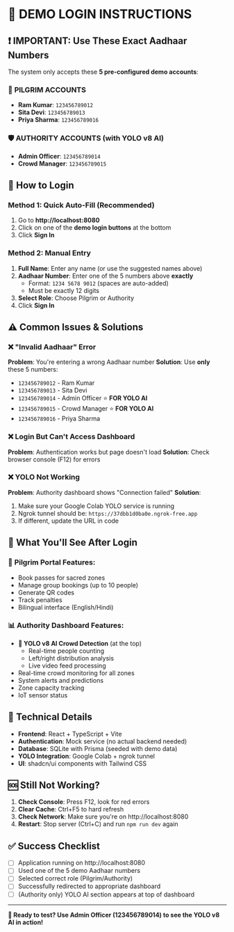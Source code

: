 # 🚀 DEMO LOGIN INSTRUCTIONS

## ❗ IMPORTANT: Use These Exact Aadhaar Numbers

The system only accepts these **5 pre-configured demo accounts**:

### 👥 **PILGRIM ACCOUNTS**
- **Ram Kumar**: `123456789012` 
- **Sita Devi**: `123456789013`
- **Priya Sharma**: `123456789016`

### 🛡️ **AUTHORITY ACCOUNTS** (with YOLO v8 AI)
- **Admin Officer**: `123456789014`
- **Crowd Manager**: `123456789015`

## 📝 **How to Login**

### Method 1: Quick Auto-Fill (Recommended)
1. Go to **http://localhost:8080**
2. Click on one of the **demo login buttons** at the bottom
3. Click **Sign In**

### Method 2: Manual Entry
1. **Full Name**: Enter any name (or use the suggested names above)
2. **Aadhaar Number**: Enter one of the 5 numbers above **exactly**
   - Format: `1234 5678 9012` (spaces are auto-added)
   - Must be exactly 12 digits
3. **Select Role**: Choose Pilgrim or Authority
4. Click **Sign In**

## ⚠️ **Common Issues & Solutions**

### ❌ "Invalid Aadhaar" Error
**Problem**: You're entering a wrong Aadhaar number
**Solution**: Use **only** these 5 numbers:
- `123456789012` - Ram Kumar
- `123456789013` - Sita Devi  
- `123456789014` - Admin Officer ⭐ **FOR YOLO AI**
- `123456789015` - Crowd Manager ⭐ **FOR YOLO AI**
- `123456789016` - Priya Sharma

### ❌ Login But Can't Access Dashboard
**Problem**: Authentication works but page doesn't load
**Solution**: Check browser console (F12) for errors

### ❌ YOLO Not Working
**Problem**: Authority dashboard shows "Connection failed"
**Solution**: 
1. Make sure your Google Colab YOLO service is running
2. Ngrok tunnel should be: `https://37dbb1d0ba0e.ngrok-free.app`
3. If different, update the URL in code

## 🎯 **What You'll See After Login**

### 🙏 **Pilgrim Portal Features**:
- Book passes for sacred zones
- Manage group bookings (up to 10 people)
- Generate QR codes
- Track penalties
- Bilingual interface (English/Hindi)

### 📊 **Authority Dashboard Features**:
- **🤖 YOLO v8 AI Crowd Detection** (at the top)
  - Real-time people counting
  - Left/right distribution analysis
  - Live video feed processing
- Real-time crowd monitoring for all zones
- System alerts and predictions
- Zone capacity tracking
- IoT sensor status

## 🔧 **Technical Details**

- **Frontend**: React + TypeScript + Vite
- **Authentication**: Mock service (no actual backend needed)
- **Database**: SQLite with Prisma (seeded with demo data)
- **YOLO Integration**: Google Colab + ngrok tunnel
- **UI**: shadcn/ui components with Tailwind CSS

## 🆘 **Still Not Working?**

1. **Check Console**: Press F12, look for red errors
2. **Clear Cache**: Ctrl+F5 to hard refresh
3. **Check Network**: Make sure you're on http://localhost:8080
4. **Restart**: Stop server (Ctrl+C) and run `npm run dev` again

## ✅ **Success Checklist**

- [ ] Application running on http://localhost:8080
- [ ] Used one of the 5 demo Aadhaar numbers
- [ ] Selected correct role (Pilgrim/Authority)
- [ ] Successfully redirected to appropriate dashboard
- [ ] (Authority only) YOLO AI section appears at top of dashboard

---

**🎉 Ready to test? Use Admin Officer (123456789014) to see the YOLO v8 AI in action!**
